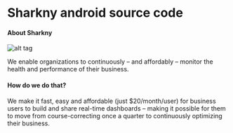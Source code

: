 # Sharkny android source code
#### About Sharkny

![alt tag](http://sharkny.net/display-images-cache/all/850x230_outbound_000000_0/uploads/pages/6DGdf-sIwoNOav7x17xDhV0OckI_vXF1.jpg)

We enable organizations to continuously – and affordably – monitor the health and performance of their business.

#### How do we do that?

We make it fast, easy and affordable (just $20/month/user) for business users to build and share real-time dashboards – making it possible for them to move from course-correcting once a quarter to continuously optimizing their business.

